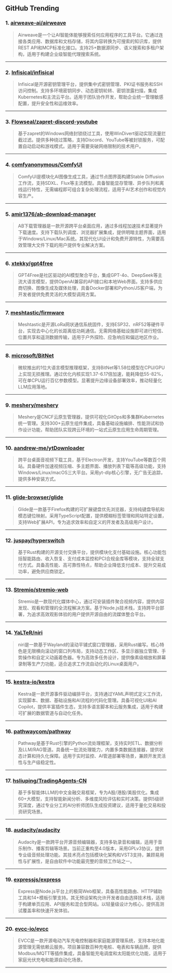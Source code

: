 ## GitHub Trending


### 1. [airweave-ai/airweave](https://github.com/airweave-ai/airweave)
> Airweave是一个让AI智能体能够搜索任何应用程序的工具平台。它通过连接各类应用、数据库和文档存储，将其内容转换为可搜索的知识库，提供REST API和MCP标准化接口。支持25+数据源同步、语义搜索和多租户架构，适用于构建企业级智能代理搜索系统。
---

### 2. [Infisical/infisical](https://github.com/Infisical/infisical)
> Infisical是开源密钥管理平台，提供集中式密钥管理、PKI证书服务和SSH访问控制。支持多环境密钥同步、动态密钥轮转、密钥泄露扫描，集成Kubernetes和主流云平台。适用于团队协作开发，帮助企业统一管理敏感配置，提升安全性和运维效率。
---

### 3. [Flowseal/zapret-discord-youtube](https://github.com/Flowseal/zapret-discord-youtube)
> 基于zapret的Windows网络封锁绕过工具，使用WinDivert驱动实现流量拦截过滤。提供多种绕过策略，支持Discord、YouTube等被封锁服务，可配置自动启动和游戏模式。适用于需要突破网络限制的技术用户。
---

### 4. [comfyanonymous/ComfyUI](https://github.com/comfyanonymous/ComfyUI)
> ComfyUI是模块化AI图像生成工具，通过节点图界面构建Stable Diffusion工作流，支持SDXL、Flux等主流模型。具备智能显存管理、异步队列和离线运行特性，无需编程即可组合复杂处理流程，适用于AI艺术创作和视觉内容生产。
---

### 5. [amir1376/ab-download-manager](https://github.com/amir1376/ab-download-manager)
> AB下载管理器是一款开源跨平台桌面应用，通过多线程加速技术显著提升下载速度。支持下载队列调度、浏览器扩展集成，提供明暗主题界面，适用于Windows/Linux/Mac系统。其现代化UI设计和免费开源特性，为需要高效管理大文件下载的用户提供专业解决方案。
---

### 6. [xtekky/gpt4free](https://github.com/xtekky/gpt4free)
> GPT4Free是社区驱动的AI模型聚合平台，集成GPT-4o、DeepSeek等主流大语言模型，提供OpenAI兼容的API接口和本地Web界面。支持多供应商切换、图像生成及媒体处理，具备Docker部署和Python/JS客户端，为开发者提供免费灵活的大模型调用方案。
---

### 7. [meshtastic/firmware](https://github.com/meshtastic/firmware)
> Meshtastic是开源LoRa网状通信系统固件，支持ESP32、nRF52等硬件平台，实现去中心化的长距离低功耗通信。无需网络基础设施即可进行短信、位置共享和遥测数据传输，适用于户外探险、应急响应和偏远地区作业。
---

### 8. [microsoft/BitNet](https://github.com/microsoft/BitNet)
> 微软推出的1位大语言模型推理框架，支持BitNet等1.58位模型在CPU/GPU上实现无损推理。通过优化内核实现1.37-6.17倍加速，能耗降低55-82%，可在单CPU运行百亿参数模型。显著提升边缘设备部署效率，推动轻量化LLM应用落地。
---

### 9. [meshery/meshery](https://github.com/meshery/meshery)
> Meshery是CNCF云原生管理器，提供可视化GitOps和多集群Kubernetes统一管理。支持300+云原生组件集成，具备基础设施编排、性能测试和协作设计功能，帮助团队实现跨云环境的一站式云原生应用生命周期管理。
---

### 10. [aandrew-me/ytDownloader](https://github.com/aandrew-me/ytDownloader)
> 跨平台桌面音视频下载工具，基于Electron开发，支持YouTube等数百个网站。具备硬件加速视频压缩、多主题界面、播放列表下载等高级功能，支持Windows/Linux/macOS三大平台。采用yt-dlp核心引擎，无广告无追踪，提供多种安装方式。
---

### 11. [glide-browser/glide](https://github.com/glide-browser/glide)
> Glide是一款基于Firefox构建的可扩展键盘优先浏览器，支持纯键盘导航和模态键位映射。采用TypeScript配置，提供模糊标签管理和网站特定设置，支持Web扩展API，专为追求效率和自定义的开发者及高级用户设计。
---

### 12. [juspay/hyperswitch](https://github.com/juspay/hyperswitch)
> 基于Rust构建的开源支付交换平台，提供模块化支付基础设施。核心功能包括智能路由、收入恢复、支付成本监控和PCI合规金库等模块，支持全球支付方式。具备高性能、高可靠性特点，帮助企业降低支付成本、提升交易成功率，避免供应商锁定。
---

### 13. [Stremio/stremio-web](https://github.com/Stremio/stremio-web)
> Stremio是一款现代化媒体中心，通过可安装插件聚合视频内容，提供内容发现、观看和管理的全流程解决方案。基于Node.js技术栈，支持跨平台部署，为追求高效观影体验的用户提供开源自由的流媒体整合平台。
---

### 14. [YaLTeR/niri](https://github.com/YaLTeR/niri)
> niri是一款基于Wayland的滚动平铺式窗口管理器，采用Rust编写。核心特色是无限横向滚动的窗口列布局，支持动态工作区、多显示器独立管理、手势操作和自定义动画着色器。专为高效多任务设计，提供像素级缩放和屏幕录制等生产力功能，适合追求工作流自动化的Linux桌面用户。
---

### 15. [kestra-io/kestra](https://github.com/kestra-io/kestra)
> Kestra是一款开源事件驱动编排平台，支持通过YAML声明式定义工作流，实现脚本、数据、基础设施和AI流程的代码化管理。具备可视化UI和AI Copilot，提供丰富插件生态，支持多语言脚本和云服务集成，适用于构建可扩展的数据管道与自动化任务。
---

### 16. [pathwaycom/pathway](https://github.com/pathwaycom/pathway)
> Pathway是基于Rust引擎的Python流处理框架，支持实时ETL、数据分析及LLM/RAG管道。具备统一批流处理能力，内置多类数据连接器，提供状态计算和持久化保障。适用于实时监控、AI管道部署等场景，兼顾开发灵活性与生产级稳定性。
---

### 17. [hsliuping/TradingAgents-CN](https://github.com/hsliuping/TradingAgents-CN)
> 基于多智能体LLM的中文金融交易框架，专为A股/港股/美股优化。集成60+大模型，支持智能新闻分析、多维度风险评估和实时决策。提供5级研究深度，通过专业分工的AI分析师团队生成投资建议，适用于量化交易和投资研究场景。
---

### 18. [audacity/audacity](https://github.com/audacity/audacity)
> Audacity是一款跨平台开源音频编辑器，支持多轨录音和编辑，适用于音乐制作、播客剪辑等场景。当前正重构至4.0版本，采用GPLv3协议，提供专业级音频处理功能。其技术亮点包括模块化架构和VST3支持，兼顾易用性与扩展性，是自由软件中功能最完整的音频工作站之一。
---

### 19. [expressjs/express](https://github.com/expressjs/express)
> Express是Node.js平台上的极简Web框架，具备高性能路由、HTTP辅助工具和14+模板引擎支持。其无预设架构允许开发者自由选择技术栈，适用于构建单页应用、API服务和混合型网站。以轻量级设计为核心，提供高测试覆盖率和快速开发体验。
---

### 20. [evcc-io/evcc](https://github.com/evcc-io/evcc)
> EVCC是一款开源电动汽车充电控制器和家庭能源管理系统，支持本地化能源管理无需依赖云服务。项目兼容数百种充电桩、电表和车辆品牌，提供Modbus/MQTT等插件集成，具备智能充电调度和太阳能优化功能，适用于家庭光伏充电和能源自动化场景。
---
